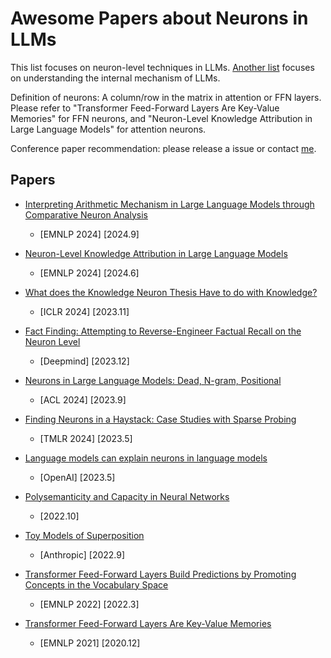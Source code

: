 # Awesome Papers about Neurons in LLMs

This list focuses on neuron-level techniques in LLMs. [Another list](https://github.com/zepingyu0512/awesome-llm-understanding-mechanism.git) focuses on understanding the internal mechanism of LLMs.

Definition of neurons: A column/row in the matrix in attention or FFN layers. Please refer to "Transformer Feed-Forward Layers Are Key-Value Memories" for FFN neurons, and "Neuron-Level Knowledge Attribution in Large Language Models" for attention neurons.

Conference paper recommendation: please release a issue or contact [me](https://zepingyu0512.github.io/).

## Papers

- [Interpreting Arithmetic Mechanism in Large Language Models through Comparative Neuron Analysis](https://zepingyu0512.github.io/arithmetic-mechanism.github.io/)
   - \[EMNLP 2024\] \[2024.9\]

- [Neuron-Level Knowledge Attribution in Large Language Models](https://zepingyu0512.github.io/neuron-attribution.github.io/)
   - \[EMNLP 2024\] \[2024.6\]

- [What does the Knowledge Neuron Thesis Have to do with Knowledge?](https://openreview.net/pdf?id=2HJRwwbV3G)
   - \[ICLR 2024\] \[2023.11\]

- [Fact Finding: Attempting to Reverse-Engineer Factual Recall on the Neuron Level](https://www.lesswrong.com/posts/iGuwZTHWb6DFY3sKB/fact-finding-attempting-to-reverse-engineer-factual-recall)
   - \[Deepmind\] \[2023.12\] 

- [Neurons in Large Language Models: Dead, N-gram, Positional](https://arxiv.org/pdf/2309.04827.pdf)
   - \[ACL 2024\] \[2023.9\]

- [Finding Neurons in a Haystack: Case Studies with Sparse Probing](https://arxiv.org/pdf/2305.01610)
   - \[TMLR 2024\] \[2023.5\] 

- [Language models can explain neurons in language models](https://openai.com/research/language-models-can-explain-neurons-in-language-models)
   - \[OpenAI\] \[2023.5\] 

- [Polysemanticity and Capacity in Neural Networks](https://arxiv.org/pdf/2210.01892.pdf)
   - \[2022.10\]

- [Toy Models of Superposition](https://transformer-circuits.pub/2022/toy_model/index.html)
   - \[Anthropic\] \[2022.9\]

- [Transformer Feed-Forward Layers Build Predictions by Promoting Concepts in the Vocabulary Space](https://arxiv.org/pdf/2203.14680.pdf)
   - \[EMNLP 2022\] \[2022.3\] 
     
- [Transformer Feed-Forward Layers Are Key-Value Memories](https://arxiv.org/pdf/2012.14913.pdf)
   - \[EMNLP 2021\] \[2020.12\] 
